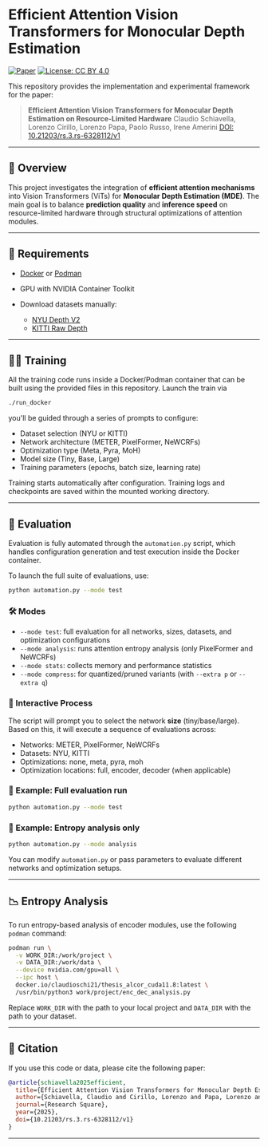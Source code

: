 # Efficient Attention Vision Transformers for Monocular Depth Estimation

[![Paper](https://img.shields.io/badge/Paper-View-blue)](https://doi.org/10.21203/rs.3.rs-6328112/v1)
[![License: CC BY 4.0](https://img.shields.io/badge/License-CC%20BY%204.0-lightgrey.svg)](https://creativecommons.org/licenses/by/4.0/)

This repository provides the implementation and experimental framework for the paper:

> **Efficient Attention Vision Transformers for Monocular Depth Estimation on Resource-Limited Hardware**
> Claudio Schiavella, Lorenzo Cirillo, Lorenzo Papa, Paolo Russo, Irene Amerini
> [DOI: 10.21203/rs.3.rs-6328112/v1](https://doi.org/10.21203/rs.3.rs-6328112/v1)

---

## 🔎 Overview

This project investigates the integration of **efficient attention mechanisms** into Vision Transformers (ViTs) for **Monocular Depth Estimation (MDE)**.
The main goal is to balance **prediction quality** and **inference speed** on resource-limited hardware through structural optimizations of attention modules.

---

## 📆 Requirements

* [Docker](https://www.docker.com/) or [Podman](https://podman.io/)
* GPU with NVIDIA Container Toolkit
* Download datasets manually:

  * [NYU Depth V2](https://cs.nyu.edu/~silberman/datasets/nyu_depth_v2.html)
  * [KITTI Raw Depth](http://www.cvlibs.net/datasets/kitti/eval_depth.php?benchmark=depth_prediction)

---

## 🏋️‍♂️ Training

All the training code runs inside a Docker/Podman container that can be built using the provided files in this repository. Launch the train via 

```bash
./run_docker
```
you'll be guided through a series of prompts to configure:

* Dataset selection (NYU or KITTI)
* Network architecture (METER, PixelFormer, NeWCRFs)
* Optimization type (Meta, Pyra, MoH)
* Model size (Tiny, Base, Large)
* Training parameters (epochs, batch size, learning rate)

Training starts automatically after configuration. Training logs and checkpoints are saved within the mounted working directory.

---

## 🧲 Evaluation

Evaluation is fully automated through the `automation.py` script, which handles configuration generation and test execution inside the Docker container.

To launch the full suite of evaluations, use:

```bash
python automation.py --mode test
```

### 🛠 Modes

* `--mode test`: full evaluation for all networks, sizes, datasets, and optimization configurations
* `--mode analysis`: runs attention entropy analysis (only PixelFormer and NeWCRFs)
* `--mode stats`: collects memory and performance statistics
* `--mode compress`: for quantized/pruned variants (with `--extra p` or `--extra q`)

### 🔁 Interactive Process

The script will prompt you to select the network **size** (tiny/base/large). Based on this, it will execute a sequence of evaluations across:

* Networks: METER, PixelFormer, NeWCRFs
* Datasets: NYU, KITTI
* Optimizations: none, meta, pyra, moh
* Optimization locations: full, encoder, decoder (when applicable)

### 🧪 Example: Full evaluation run

```bash
python automation.py --mode test
```

### 🧪 Example: Entropy analysis only

````bash
python automation.py --mode analysis
````

You can modify `automation.py` or pass parameters to evaluate different networks and optimization setups.

---

## 📉 Entropy Analysis

To run entropy-based analysis of encoder modules, use the following `podman` command:

```bash
podman run \
  -v WORK_DIR:/work/project \
  -v DATA_DIR:/work/data \
  --device nvidia.com/gpu=all \
  --ipc host \
  docker.io/claudioschi21/thesis_alcor_cuda11.8:latest \
  /usr/bin/python3 work/project/enc_dec_analysis.py
```

Replace `WORK_DIR` with the path to your local project and `DATA_DIR` with the path to your dataset.

---

## 📖 Citation

If you use this code or data, please cite the following paper:

```bibtex
@article{schiavella2025efficient,
  title={Efficient Attention Vision Transformers for Monocular Depth Estimation on Resource-Limited Hardware},
  author={Schiavella, Claudio and Cirillo, Lorenzo and Papa, Lorenzo and Russo, Paolo and Amerini, Irene},
  journal={Research Square},
  year={2025},
  doi={10.21203/rs.3.rs-6328112/v1}
}
```

---
